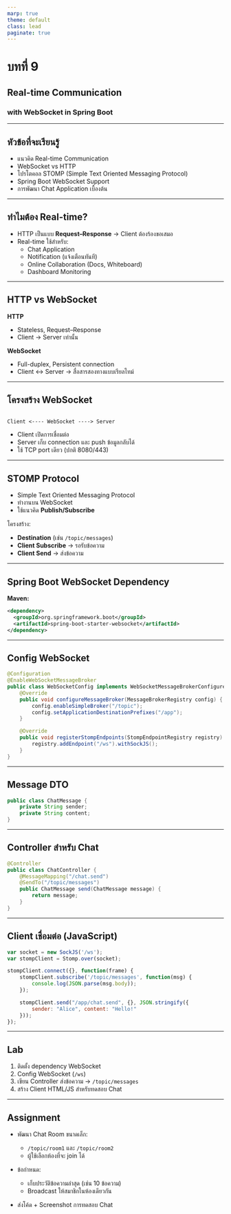 ```yaml
---
marp: true
theme: default
class: lead
paginate: true
---
```


# บทที่ 9  
## Real-time Communication  
### with WebSocket in Spring Boot

---

## หัวข้อที่จะเรียนรู้
- แนวคิด Real-time Communication  
- WebSocket vs HTTP  
- โปรโตคอล STOMP (Simple Text Oriented Messaging Protocol)  
- Spring Boot WebSocket Support  
- การพัฒนา Chat Application เบื้องต้น

---

## ทำไมต้อง Real-time?

- HTTP เป็นแบบ **Request–Response** → Client ต้องร้องขอเสมอ  
- Real-time ใช้สำหรับ:  
  - Chat Application  
  - Notification (แจ้งเตือนทันที)  
  - Online Collaboration (Docs, Whiteboard)  
  - Dashboard Monitoring  

---

## HTTP vs WebSocket

**HTTP**  
- Stateless, Request–Response  
- Client → Server เท่านั้น  

**WebSocket**  
- Full-duplex, Persistent connection  
- Client ↔ Server → สื่อสารสองทางแบบเรียลไทม์  

---

## โครงสร้าง WebSocket

```

Client <---- WebSocket ----> Server

````

- Client เปิดการเชื่อมต่อ  
- Server เก็บ connection และ push ข้อมูลกลับได้  
- ใช้ TCP port เดียว (ปกติ 8080/443)  

---

## STOMP Protocol

- Simple Text Oriented Messaging Protocol  
- ทำงานบน WebSocket  
- ใช้แนวคิด **Publish/Subscribe**  

โครงสร้าง:  
- **Destination** (เช่น `/topic/messages`)  
- **Client Subscribe** → รอรับข้อความ  
- **Client Send** → ส่งข้อความ  

---

## Spring Boot WebSocket Dependency

**Maven:**

```xml
<dependency>
  <groupId>org.springframework.boot</groupId>
  <artifactId>spring-boot-starter-websocket</artifactId>
</dependency>
````

---

## Config WebSocket

```java
@Configuration
@EnableWebSocketMessageBroker
public class WebSocketConfig implements WebSocketMessageBrokerConfigurer {
    @Override
    public void configureMessageBroker(MessageBrokerRegistry config) {
        config.enableSimpleBroker("/topic");
        config.setApplicationDestinationPrefixes("/app");
    }

    @Override
    public void registerStompEndpoints(StompEndpointRegistry registry) {
        registry.addEndpoint("/ws").withSockJS();
    }
}
```

---

## Message DTO

```java
public class ChatMessage {
    private String sender;
    private String content;
}
```

---

## Controller สำหรับ Chat

```java
@Controller
public class ChatController {
    @MessageMapping("/chat.send")
    @SendTo("/topic/messages")
    public ChatMessage send(ChatMessage message) {
        return message;
    }
}
```

---

## Client เชื่อมต่อ (JavaScript)

```javascript
var socket = new SockJS('/ws');
var stompClient = Stomp.over(socket);

stompClient.connect({}, function(frame) {
    stompClient.subscribe('/topic/messages', function(msg) {
        console.log(JSON.parse(msg.body));
    });

    stompClient.send("/app/chat.send", {}, JSON.stringify({
        sender: "Alice", content: "Hello!"
    }));
});
```

---

## Lab 

1. ติดตั้ง dependency WebSocket
2. Config WebSocket (`/ws`)
3. เขียน Controller ส่งข้อความ → `/topic/messages`
4. สร้าง Client HTML/JS สำหรับทดสอบ Chat

---

## Assignment

* พัฒนา Chat Room ขนาดเล็ก:

  * `/topic/room1` และ `/topic/room2`
  * ผู้ใช้เลือกห้องที่จะ join ได้

* ข้อกำหนด:

  * เก็บประวัติข้อความล่าสุด (เช่น 10 ข้อความ)
  * Broadcast ให้สมาชิกในห้องเดียวกัน

* ส่งโค้ด + Screenshot การทดสอบ Chat

